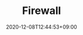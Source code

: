 ---
title: Firewall
description: 
date: 2020-12-08T12:44:53+09:00
draft: false
weight: 5
image: "" # relative path of /static/images folder
collapse: hide # show | hide | always
type: docs
---